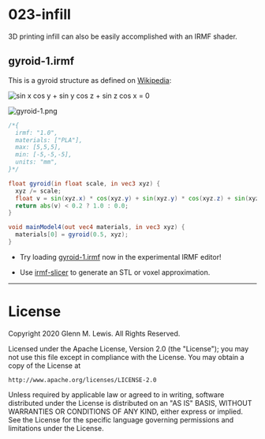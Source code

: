# 023-infill

3D printing infill can also be easily accomplished with an IRMF shader.

## gyroid-1.irmf

This is a gyroid structure as defined on [Wikipedia](https://en.wikipedia.org/wiki/Gyroid):

![sin x cos y + sin y cos z + sin z cos x = 0](gyroid-equation.png)

![gyroid-1.png](gyroid-1.png)

```glsl
/*{
  irmf: "1.0",
  materials: ["PLA"],
  max: [5,5,5],
  min: [-5,-5,-5],
  units: "mm",
}*/

float gyroid(in float scale, in vec3 xyz) {
  xyz /= scale;
  float v = sin(xyz.x) * cos(xyz.y) + sin(xyz.y) * cos(xyz.z) + sin(xyz.z) * cos(xyz.x);
  return abs(v) < 0.2 ? 1.0 : 0.0;
}

void mainModel4(out vec4 materials, in vec3 xyz) {
  materials[0] = gyroid(0.5, xyz);
}
```

* Try loading [gyroid-1.irmf](https://gmlewis.github.io/irmf-editor/?s=github.com/gmlewis/irmf-examples/blob/master/examples/023-infill/gyroid-1.irmf) now in the experimental IRMF editor!

* Use [irmf-slicer](https://github.com/gmlewis/irmf-slicer) to generate an STL or voxel approximation.

----------------------------------------------------------------------

# License

Copyright 2020 Glenn M. Lewis. All Rights Reserved.

Licensed under the Apache License, Version 2.0 (the "License");
you may not use this file except in compliance with the License.
You may obtain a copy of the License at

    http://www.apache.org/licenses/LICENSE-2.0

Unless required by applicable law or agreed to in writing, software
distributed under the License is distributed on an "AS IS" BASIS,
WITHOUT WARRANTIES OR CONDITIONS OF ANY KIND, either express or implied.
See the License for the specific language governing permissions and
limitations under the License.
